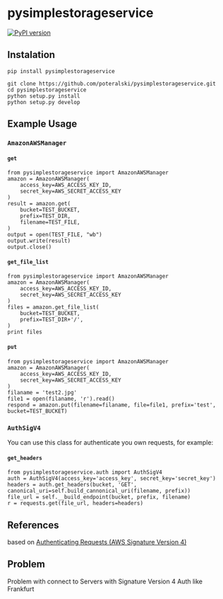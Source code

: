# pysimplestorageservice
[![PyPI version](https://badge.fury.io/py/pysimplestorageservice.svg)](https://badge.fury.io/py/pysimplestorageservice)
## Instalation
    pip install pysimplestorageservice

    git clone https://github.com/poteralski/pysimplestorageservice.git
    cd pysimplestorageservice
    python setup.py install
    python setup.py develop

## Example Usage
### `AmazonAWSManager`
#### `get`
    from pysimplestorageservice import AmazonAWSManager
    amazon = AmazonAWSManager(
        access_key=AWS_ACCESS_KEY_ID,
        secret_key=AWS_SECRET_ACCESS_KEY
    )
    result = amazon.get(
        bucket=TEST_BUCKET,
        prefix=TEST_DIR,
        filename=TEST_FILE,
    )
    output = open(TEST_FILE, "wb")
    output.write(result)
    output.close()
#### `get_file_list`
    from pysimplestorageservice import AmazonAWSManager
    amazon = AmazonAWSManager(
        access_key=AWS_ACCESS_KEY_ID,
        secret_key=AWS_SECRET_ACCESS_KEY
    )
    files = amazon.get_file_list(
        bucket=TEST_BUCKET,
        prefix=TEST_DIR+'/',
    )
    print files
#### `put`
    from pysimplestorageservice import AmazonAWSManager
    amazon = AmazonAWSManager(
        access_key=AWS_ACCESS_KEY_ID,
        secret_key=AWS_SECRET_ACCESS_KEY
    )
    filaname = 'test2.jpg'
    file1 = open(filaname, 'r').read()
    respond = amazon.put(filename=filaname, file=file1, prefix='test', bucket=TEST_BUCKET)
### `AuthSigV4`
You can use this class for authenticate you own requests, for example:
#### `get_headers`
    from pysimplestorageservice.auth import AuthSigV4
    auth = AuthSigV4(access_key='access_key', secret_key='secret_key')
    headers = auth.get_headers(bucket, 'GET', canonical_uri=self.build_cannonical_uri(filename, prefix))
    file_url = self.__build_endpoint(bucket, prefix, filename)
    r = requests.get(file_url, headers=headers)

## References
based on [Authenticating Requests (AWS Signature Version 4)](http://docs.aws.amazon.com/AmazonS3/latest/API/bucket-policy-s3-sigv4-conditions.html)

## Problem
Problem with connect to Servers with Signature Version 4 Auth like Frankfurt
